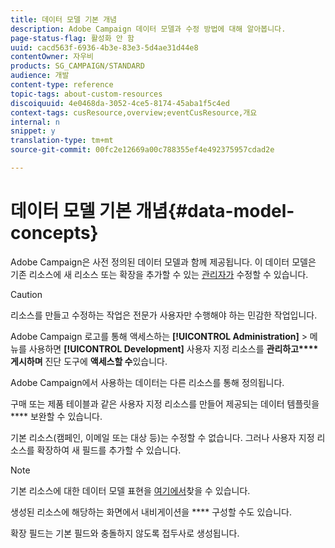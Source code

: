 ```yaml
---
title: 데이터 모델 기본 개념
description: Adobe Campaign 데이터 모델과 수정 방법에 대해 알아봅니다.
page-status-flag: 활성화 안 함
uuid: cacd563f-6936-4b3e-83e3-5d4ae31d44e8
contentOwner: 자우비
products: SG_CAMPAIGN/STANDARD
audience: 개발
content-type: reference
topic-tags: about-custom-resources
discoiquuid: 4e0468da-3052-4ce5-8174-45aba1f5c4ed
context-tags: cusResource,overview;eventCusResource,개요
internal: n
snippet: y
translation-type: tm+mt
source-git-commit: 00fc2e12669a00c788355ef4e492375957cdad2e

---
```



# 데이터 모델 기본 개념{#data-model-concepts}

Adobe Campaign은 사전 정의된 데이터 모델과 함께 제공됩니다. 이 데이터 모델은 기존 리소스에 새 리소스 또는 확장을 추가할 수 있는 [관리자가](../../administration/using/users-management.md#functional-administrators) 수정할 수 있습니다.

>[!CAUTION]
>
>리소스를 만들고 수정하는 작업은 전문가 사용자만 수행해야 하는 민감한 작업입니다.

Adobe Campaign 로고를 통해 액세스하는 **[!UICONTROL Administration]** &gt; 메뉴를 사용하면 **[!UICONTROL Development]** 사용자 지정 리소스를 **관리하고****게시하며** 진단 도구에 **액세스할 수**&#x200B;있습니다.

Adobe Campaign에서 사용하는 데이터는 다른 리소스를 통해 정의됩니다.

구매 또는 제품 테이블과 같은 사용자 지정 리소스를 만들어 제공되는 데이터 템플릿을 **** 보완할 수 있습니다.

기본 리소스(캠페인, 이메일 또는 대상 등)는 수정할 수 없습니다. 그러나 사용자 지정 리소스를 확장하여 새 필드를 추가할 수 있습니다.

>[!NOTE]
>
>기본 리소스에 대한 데이터 모델 표현을 [여기에서](https://docs.campaign.adobe.com/doc/standard/en/datamodel/datamodel.html)찾을 수 있습니다.

생성된 리소스에 해당하는 화면에서 내비게이션을 **** 구성할 수도 있습니다.

확장 필드는 기본 필드와 충돌하지 않도록 접두사로 생성됩니다.
